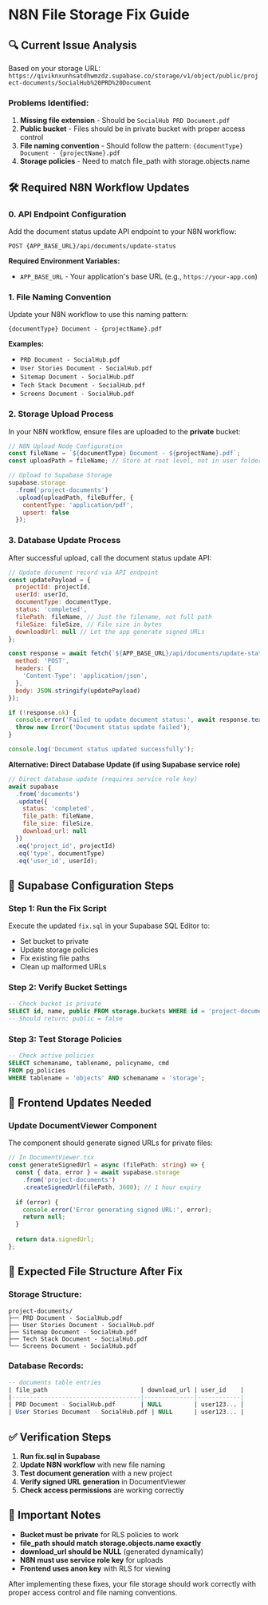 # N8N File Storage Fix Guide

## 🔍 **Current Issue Analysis**

Based on your storage URL: `https://qiviknxunhsatdhwmzdz.supabase.co/storage/v1/object/public/project-documents/SocialHub%20PRD%20Document`

### **Problems Identified:**

1. **Missing file extension** - Should be `SocialHub PRD Document.pdf`
2. **Public bucket** - Files should be in private bucket with proper access control
3. **File naming convention** - Should follow the pattern: `{documentType} Document - {projectName}.pdf`
4. **Storage policies** - Need to match file_path with storage.objects.name

## 🛠️ **Required N8N Workflow Updates**

### **0. API Endpoint Configuration**
Add the document status update API endpoint to your N8N workflow:
```
POST {APP_BASE_URL}/api/documents/update-status
```

**Required Environment Variables:**
- `APP_BASE_URL` - Your application's base URL (e.g., `https://your-app.com`)

### **1. File Naming Convention**
Update your N8N workflow to use this naming pattern:
```
{documentType} Document - {projectName}.pdf
```

**Examples:**
- `PRD Document - SocialHub.pdf`
- `User Stories Document - SocialHub.pdf`
- `Sitemap Document - SocialHub.pdf`
- `Tech Stack Document - SocialHub.pdf`
- `Screens Document - SocialHub.pdf`

### **2. Storage Upload Process**
In your N8N workflow, ensure files are uploaded to the **private** bucket:

```javascript
// N8N Upload Node Configuration
const fileName = `${documentType} Document - ${projectName}.pdf`;
const uploadPath = fileName; // Store at root level, not in user folders

// Upload to Supabase Storage
supabase.storage
  .from('project-documents')
  .upload(uploadPath, fileBuffer, {
    contentType: 'application/pdf',
    upsert: false
  });
```

### **3. Database Update Process**
After successful upload, call the document status update API:

```javascript
// Update document record via API endpoint
const updatePayload = {
  projectId: projectId,
  userId: userId,
  documentType: documentType,
  status: 'completed',
  filePath: fileName, // Just the filename, not full path
  fileSize: fileSize, // File size in bytes
  downloadUrl: null // Let the app generate signed URLs
};

const response = await fetch(`${APP_BASE_URL}/api/documents/update-status`, {
  method: 'POST',
  headers: {
    'Content-Type': 'application/json',
  },
  body: JSON.stringify(updatePayload)
});

if (!response.ok) {
  console.error('Failed to update document status:', await response.text());
  throw new Error('Document status update failed');
}

console.log('Document status updated successfully');
```

**Alternative: Direct Database Update (if using Supabase service role)**
```javascript
// Direct database update (requires service role key)
await supabase
  .from('documents')
  .update({
    status: 'completed',
    file_path: fileName,
    file_size: fileSize,
    download_url: null
  })
  .eq('project_id', projectId)
  .eq('type', documentType)
  .eq('user_id', userId);
```

## 🔧 **Supabase Configuration Steps**

### **Step 1: Run the Fix Script**
Execute the updated `fix.sql` in your Supabase SQL Editor to:
- Set bucket to private
- Update storage policies
- Fix existing file paths
- Clean up malformed URLs

### **Step 2: Verify Bucket Settings**
```sql
-- Check bucket is private
SELECT id, name, public FROM storage.buckets WHERE id = 'project-documents';
-- Should return: public = false
```

### **Step 3: Test Storage Policies**
```sql
-- Check active policies
SELECT schemaname, tablename, policyname, cmd 
FROM pg_policies 
WHERE tablename = 'objects' AND schemaname = 'storage';
```

## 📱 **Frontend Updates Needed**

### **Update DocumentViewer Component**
The component should generate signed URLs for private files:

```typescript
// In DocumentViewer.tsx
const generateSignedUrl = async (filePath: string) => {
  const { data, error } = await supabase.storage
    .from('project-documents')
    .createSignedUrl(filePath, 3600); // 1 hour expiry
    
  if (error) {
    console.error('Error generating signed URL:', error);
    return null;
  }
  
  return data.signedUrl;
};
```

## 🎯 **Expected File Structure After Fix**

### **Storage Structure:**
```
project-documents/
├── PRD Document - SocialHub.pdf
├── User Stories Document - SocialHub.pdf
├── Sitemap Document - SocialHub.pdf
├── Tech Stack Document - SocialHub.pdf
└── Screens Document - SocialHub.pdf
```

### **Database Records:**
```sql
-- documents table entries
| file_path                          | download_url | user_id    |
|------------------------------------|--------------|------------|
| PRD Document - SocialHub.pdf       | NULL         | user123... |
| User Stories Document - SocialHub.pdf | NULL      | user123... |
```

## ✅ **Verification Steps**

1. **Run fix.sql in Supabase**
2. **Update N8N workflow** with new file naming
3. **Test document generation** with a new project
4. **Verify signed URL generation** in DocumentViewer
5. **Check access permissions** are working correctly

## 🚨 **Important Notes**

- **Bucket must be private** for RLS policies to work
- **file_path should match storage.objects.name exactly**
- **download_url should be NULL** (generated dynamically)
- **N8N must use service role key** for uploads
- **Frontend uses anon key** with RLS for viewing

After implementing these fixes, your file storage should work correctly with proper access control and file naming conventions.